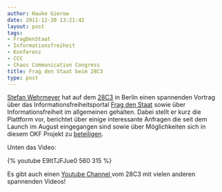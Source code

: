 ```yaml
---
author: Hauke Gierow
date: 2011-12-30 13:21:42
layout: post
tags:
- FragDenStaat
- Informationsfreiheit
- Konferenz
- CCC
- Chaos Communication Congress
title: Frag den Staat beim 28C3
type: post
---
```


[Stefan Wehrmeyer](http://stefanwehrmeyer.com) hat auf dem [28C3](http://events.ccc.de/congress/2011/wiki/Welcome) in Berlin einen spannenden Vortrag über das Informationsfreiheitsportal [Frag den Staat](https://fragdenstaat.de/) sowie über Informationsfreiheit im allgemeinen gehalten. Dabei stellt er kurz die Plattform vor, berichtet über einige interessante Anfragen die seit dem Launch im August eingegangen sind sowie über Möglichkeiten sich in diesem OKF Projekt zu [beteiligen](/projekte/frag-den-staat/).

Unten das Video:

{% youtube E9ltTJFJue0 560 315 %}

Es gibt auch einen [Youtube Channel ](http://www.youtube.com/playlist?list=PLE42F91D57F812DA5&feature=plcp)vom 28C3 mit vielen anderen spannenden Videos!